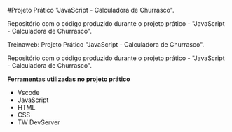 #Projeto Prático "JavaScript - Calculadora de Churrasco".

Repositório com o código produzido durante o projeto prático - "JavaScript - Calculadora de Churrasco".

Treinaweb: Projeto Prático "JavaScript - Calculadora de Churrasco".

Repositório com o código produzido durante o projeto prático - "JavaScript - Calculadora de Churrasco".

**Ferramentas utilizadas no projeto prático**

* Vscode
* JavaScript
* HTML
* CSS
* TW DevServer

